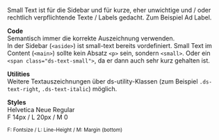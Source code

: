 Small Text ist für die Sidebar und für kurze, eher unwichtige und / oder rechtlich verpflichtende Texte / Labels gedacht. Zum Beispiel Ad Label.

__Code__  
Semantisch immer die korrekte Auszeichnung verwenden.  
In der Sidebar (`<aside>`) ist small-text bereits vordefiniert.
Small Text im Content (`<main>`) sollte kein Absatz `<p>` sein, sondern `<small>`. Oder ein `<span class="ds-text-small">`, da er dann auch sehr kurz gehalten ist.  

__Utilities__  
Weitere Textauszeichnungen über ds-utility-Klassen (zum Beispiel `.ds-text-right`, `.ds-text-italic`) möglich.

__Styles__  
Helvetica Neue Regular  
F 14px / L 20px / M 0   
 
<small>F: Fontsize / L: Line-Height / M: Margin (bottom)</small>
